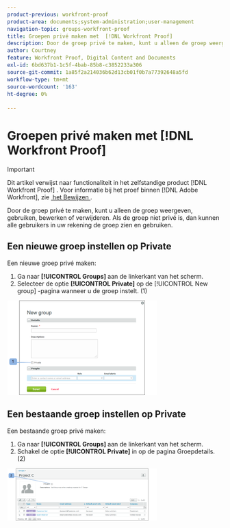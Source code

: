 ```yaml
---
product-previous: workfront-proof
product-area: documents;system-administration;user-management
navigation-topic: groups-workfront-proof
title: Groepen privé maken met  [!DNL Workfront Proof]
description: Door de groep privé te maken, kunt u alleen de groep weergeven, gebruiken, bewerken of verwijderen. Als de groep niet privé is, dan kunnen alle gebruikers in uw rekening de groep zien en gebruiken.
author: Courtney
feature: Workfront Proof, Digital Content and Documents
exl-id: 6bd637b1-1c5f-4bab-85b8-c3852233a306
source-git-commit: 1a85f2a214036b62d13cb01f0b7a77392648a5fd
workflow-type: tm+mt
source-wordcount: '163'
ht-degree: 0%

---
```


# Groepen privé maken met [!DNL Workfront Proof]

>[!IMPORTANT]
>
>Dit artikel verwijst naar functionaliteit in het zelfstandige product [!DNL Workfront Proof] . Voor informatie bij het proef binnen [!DNL Adobe Workfront], zie [&#x200B; het Bewijzen &#x200B;](../../../review-and-approve-work/proofing/proofing.md).

Door de groep privé te maken, kunt u alleen de groep weergeven, gebruiken, bewerken of verwijderen. Als de groep niet privé is, dan kunnen alle gebruikers in uw rekening de groep zien en gebruiken.

## Een nieuwe groep instellen op Private

Een nieuwe groep privé maken:

1. Ga naar **[!UICONTROL Groups]** aan de linkerkant van het scherm.
1. Selecteer de optie **[!UICONTROL Private]** op de [!UICONTROL New group] -pagina wanneer u de groep instelt. (1)

![&#x200B; Private_new_group.png &#x200B;](assets/private-new-group-350x221.png)

## Een bestaande groep instellen op Private

Een bestaande groep privé maken:

1. Ga naar **[!UICONTROL Groups]** aan de linkerkant van het scherm.
1. Schakel de optie **[!UICONTROL Private]** in op de pagina Groepdetails. (2)

![&#x200B; Private_Group_Details.png &#x200B;](assets/private-group-details-350x123.png)
